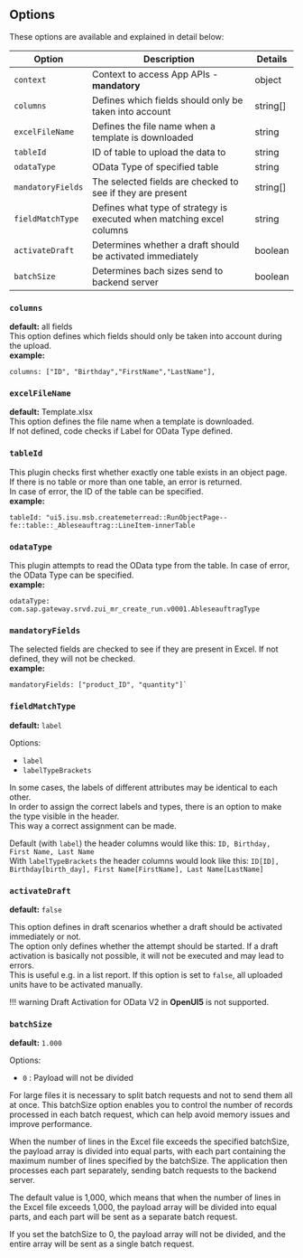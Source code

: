 ## Options

These options are available and explained in detail below:

| Option | Description | Details |
| ------ | --- | --- |
| `context` | Context to access App APIs - **mandatory**  | object |
| `columns` | Defines which fields should only be taken into account | string[] |
| `excelFileName` | Defines the file name when a template is downloaded | string |
| `tableId` | ID of table to upload the data to  | string |
| `odataType` | OData Type of specified table | string |
| `mandatoryFields`  | The selected fields are checked to see if they are present | string[] |
| `fieldMatchType` | Defines what type of strategy is executed when matching excel columns | string |
| `activateDraft` | Determines whether a draft should be activated immediately  | boolean |
| `batchSize` | Determines bach sizes send to backend server  | boolean |

### `columns`

**default:** all fields  
This option defines which fields should only be taken into account during the upload.  
**example:**

````
columns: ["ID", "Birthday","FirstName","LastName"],
````

### `excelFileName`

**default:** Template.xlsx  
This option defines the file name when a template is downloaded.  
If not defined, code checks if Label for OData Type defined.

### `tableId`

This plugin checks first whether exactly one table exists in an object page.
If there is no table or more than one table, an error is returned.  
In case of error, the ID of the table can be specified.  
**example:**  

````
tableId: "ui5.isu.msb.createmeterread::RunObjectPage--fe::table::_Ableseauftrag::LineItem-innerTable
````

### `odataType`

This plugin attempts to read the OData type from the table.
In case of error, the OData Type can be specified.  
**example:**

````
odataType: com.sap.gateway.srvd.zui_mr_create_run.v0001.AbleseauftragType
````

### `mandatoryFields`

The selected fields are checked to see if they are present in Excel.
If not defined, they will not be checked.  
**example:**

````
mandatoryFields: ["product_ID", "quantity"]`
````

### `fieldMatchType`

**default:** `label`

Options:  

- `label`  
- `labelTypeBrackets`

In some cases, the labels of different attributes may be identical to each other.  
In order to assign the correct labels and types, there is an option to make the type visible in the header.  
This way a correct assignment can be made.

Default (with `label`) the header columns would like this: `ID, Birthday, First Name, Last Name`  
With `labelTypeBrackets` the header columns would look like this: `ID[ID], Birthday[birth_day], First Name[FirstName], Last Name[LastName]`

### `activateDraft`

**default:** `false`

This option defines in draft scenarios whether a draft should be activated immediately or not.  
The option only defines whether the attempt should be started. If a draft activation is basically not possible, it will not be executed and may lead to errors.  
This is useful e.g. in a list report. If this option is set to `false`, all uploaded units have to be activated manually.

!!! warning 
        Draft Activation for OData V2 in **OpenUI5** is not supported.

### `batchSize`

**default:** `1.000`

Options:  

- `0` : Payload will not be divided

For large files it is necessary to split batch requests and not to send them all at once. This batchSize option enables you to control the number of records processed in each batch request, which can help avoid memory issues and improve performance.

When the number of lines in the Excel file exceeds the specified batchSize, the payload array is divided into equal parts, with each part containing the maximum number of lines specified by the batchSize. The application then processes each part separately, sending batch requests to the backend server.

The default value is 1,000, which means that when the number of lines in the Excel file exceeds 1,000, the payload array will be divided into equal parts, and each part will be sent as a separate batch request.

If you set the batchSize to 0, the payload array will not be divided, and the entire array will be sent as a single batch request.
